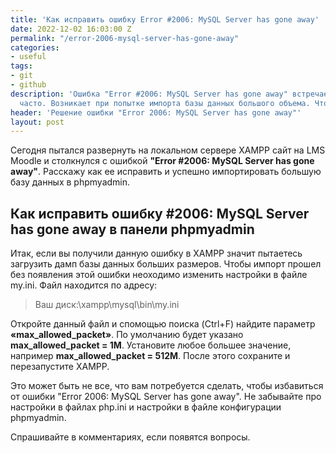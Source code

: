 ```yaml
---
title: 'Как исправить ошибку Error #2006: MySQL Server has gone away'
date: 2022-12-02 16:03:00 Z
permalink: "/error-2006-mysql-server-has-gone-away"
categories:
- useful
tags:
- git
- github
description: 'Ошибка "Error #2006: MySQL Server has gone away" встречается достаточно
  часто. Возникает при попытке импорта базы данных большого объема. Что ее исправить...'
header: 'Решение ошибки "Error 2006: MySQL Server has gone away"'
layout: post
---
```


Сегодня пытался развернуть на локальном сервере XAMPP сайт на LMS Moodle и столкнулся с ошибкой **"Error #2006: MySQL Server has gone away"**. Расскажу как ее исправить и успешно импортировать большую базу данных в phpmyadmin.

## Как исправить ошибку #2006: MySQL Server has gone away в панели phpmyadmin

Итак,  если вы получили данную ошибку в XAMPP значит пытаетесь загрузить дамп базы данных больших размеров. Чтобы импорт прошел без появления этой ошибки неоходимо изменить настройки в файле my.ini. Файл находится по адресу: 

> Ваш диск:\xampp\mysql\bin\my.ini

Откройте данный файл и спомощью поиска (Ctrl+F) найдите параметр **«max_allowed_packet»**. По умолчанию будет указано **max_allowed_packet = 1М**. Установите любое большее значение, например **max_allowed_packet = 512М**. После этого сохраните и перезапустите XAMPP.

Это может быть не все, что вам потребуется сделать, чтобы избавиться от ошибки "Error 2006: MySQL Server has gone away". Не забывайте про настройки в файлах php.ini и настройки в файле конфигурации phpmyadmin.

Спрашивайте в комментариях, если появятся вопросы.
